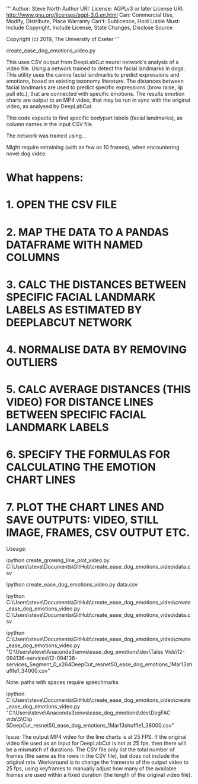 
'''
Author:  Steve North
Author URI: 
License: AGPLv3 or later
License URI: http://www.gnu.org/licenses/agpl-3.0.en.html
Can: Commercial Use, Modify, Distribute, Place Warranty
Can't: Sublicence, Hold Liable
Must: Include Copyright, Include License, State Changes, Disclose Source

Copyright (c) 2019, The University of Exeter
'''

create_ease_dog_emotions_video.py

This uses CSV output from DeepLabCut neural network's analysis of a video file.
Using a network trained to detect the facial landmarks in dogs.
This utility uses the canine facial landmarks to predict expressions and emotions, based on existing taxonomy literature.
The distances between facial landmarks are used to predict specific expressions (brow raise, lip pull etc.), that are connected with specific emotions.
The results emotion charts are output to an MP4 video, that may be run in sync with the original video, as analysed by DeepLabCut.

This code expects to find specific bodypart labels (facial landmarks), as column names in the input CSV file.

The network was trained using...

Might require retraining (with as few as 10 frames), when encountering novel dog video.

# What happens:
# 1. OPEN THE CSV FILE
# 2. MAP THE DATA TO A PANDAS DATAFRAME WITH NAMED COLUMNS
# 3. CALC THE DISTANCES BETWEEN SPECIFIC FACIAL LANDMARK LABELS AS ESTIMATED BY DEEPLABCUT NETWORK
# 4. NORMALISE DATA BY REMOVING OUTLIERS	
# 5. CALC AVERAGE DISTANCES (THIS VIDEO) FOR DISTANCE LINES BETWEEN SPECIFIC FACIAL LANDMARK LABELS	
# 6. SPECIFY THE FORMULAS FOR CALCULATING THE EMOTION CHART LINES
# 7. PLOT THE CHART LINES AND SAVE OUTPUTS: VIDEO, STILL IMAGE, FRAMES, CSV OUTPUT ETC.

Useage:

ipython create_growing_line_plot_video.py C:\Users\steve\Documents\GitHub\create_ease_dog_emotions_video\data.csv

Ipython create_ease_dog_emotions_video.py data.csv

Ipython C:\Users\steve\Documents\GitHub\create_ease_dog_emotions_video\create_ease_dog_emotions_video.py C:\Users\steve\Documents\GitHub\create_ease_dog_emotions_video\data.csv

ipython C:\Users\steve\Documents\GitHub\create_ease_dog_emotions_video\create_ease_dog_emotions_video.py "C:\Users\steve\Anaconda3\envs\ease_dog_emotions\dev\Tales Vids\12-094136-services\12-094136-services_Segment_0_x264DeepCut_resnet50_ease_dog_emotions_1Mar13shuffle1_34000.csv"

Note: paths with spaces require speechmarks

ipython C:\Users\steve\Documents\GitHub\create_ease_dog_emotions_video\create_ease_dog_emotions_video.py  "C:\Users\steve\Anaconda3\envs\ease_dog_emotions\dev\DogFAC vids\5\Clip 5DeepCut_resnet50_ease_dog_emotions_1Mar13shuffle1_38000.csv"

Issue:
The output MP4 video for the line charts is at 25 FPS. If the original video file used as an input for DeepLabCut is not at 25 fps, then there will be a mismatch of durations.
The CSV file only list the total number of frames (the same as the rows in the CSV file), but does not include the original rate. Workaround is to change the framerate of the output video to 25 fps, using keyframes to manually adjust how many of the available frames are used within a fixed duration (the length of the original video file).


